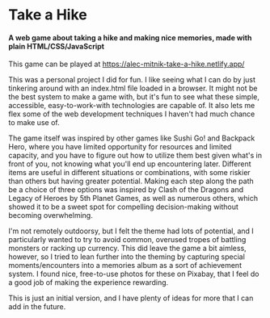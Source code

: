 # Take a Hike
#### A web game about taking a hike and making nice memories, made with plain HTML/CSS/JavaScript

This game can be played at https://alec-mitnik-take-a-hike.netlify.app/

This was a personal project I did for fun.  I like seeing what I can do by just tinkering around with an index.html file loaded in a browser.  It might not be the best system to make a game with, but it's fun to see what these simple, accessible, easy-to-work-with technologies are capable of.  It also lets me flex some of the web development techniques I haven't had much chance to make use of.

The game itself was inspired by other games like Sushi Go! and Backpack Hero, where you have limited opportunity for resources and limited capacity, and you have to figure out how to utilize them best given what's in front of you, not knowing what you'll end up encountering later.  Different items are useful in different situations or combinations, with some riskier than others but having greater potential.  Making each step along the path be a choice of three options was inspired by Clash of the Dragons and Legacy of Heroes by 5th Planet Games, as well as numerous others, which showed it to be a sweet spot for compelling decision-making without becoming overwhelming.

I'm not remotely outdoorsy, but I felt the theme had lots of potential, and I particularly wanted to try to avoid common, overused tropes of battling monsters or racking up currency.  This did leave the game a bit aimless, however, so I tried to lean further into the theming by capturing special moments/encounters into a memories album as a sort of achievement system.  I found nice, free-to-use photos for these on Pixabay, that I feel do a good job of making the experience rewarding.

This is just an initial version, and I have plenty of ideas for more that I can add in the future.

